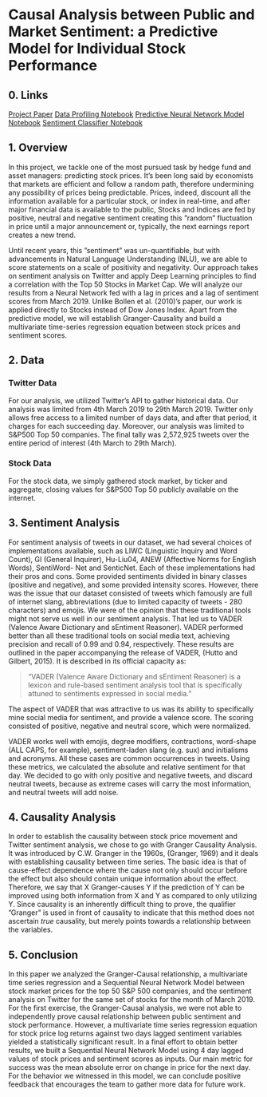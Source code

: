 # Causal Analysis between Public and Market Sentiment: a Predictive Model for Individual Stock Performance

## 0. Links

[Project Paper](https://github.com/shahbakhthamdani/Projects/blob/master/Data%20Science%20Projects/1.%20Sentiment%20Analysis%20for%20Stocks'%20Performance/Twitter%20Sentiment%20and%20Stock%20Market%20Behaviour.pdf)
[Data Profiling Notebook](https://github.com/shahbakhthamdani/Projects/blob/master/Data%20Science%20Projects/1.%20Sentiment%20Analysis%20for%20Stocks'%20Performance/Data_Profiling.ipynb)
[Predictive Neural Network Model Notebook](https://github.com/shahbakhthamdani/Projects/blob/master/Data%20Science%20Projects/1.%20Sentiment%20Analysis%20for%20Stocks'%20Performance/Neural_Network_Model.ipynb)
[Sentiment Classifier Notebook](https://github.com/shahbakhthamdani/Projects/blob/master/Data%20Science%20Projects/1.%20Sentiment%20Analysis%20for%20Stocks'%20Performance/Sentiment_Classifier_Model.ipynb)

## 1. Overview

In this project, we tackle one of the most pursued task by hedge fund and asset managers: predicting stock prices. It’s been long said by economists that markets are efficient and follow a random path, therefore undermining any possibility of prices being predictable. Prices, indeed, discount all the information available for a particular stock, or index in real-time, and after major financial data is available to the public, Stocks and Indices are fed by positive, neutral and negative sentiment creating this ”random” fluctuation in price until a major announcement or, typically, the next earnings report creates a new trend.

Until recent years, this ”sentiment” was un-quantifiable, but with advancements in Natural Language Understanding (NLU), we are able to score statements on a scale of positivity and negativity. Our approach takes on sentiment analysis on Twitter and apply Deep Learning principles to find a correlation with the Top 50 Stocks in Market Cap. We will analyze our results from a Neural Network fed with a lag in prices and a lag of sentiment scores from March 2019. Unlike Bollen et al. (2010)’s paper, our work is applied directly to Stocks instead of Dow Jones Index. Apart from the predictive model, we will establish Granger-Causality and build a multivariate time-series regression equation between stock prices and sentiment scores.

## 2. Data

### Twitter Data

For our analysis, we utilized Twitter’s API to gather historical data. Our analysis was limited from 4th March 2019 to 29th March 2019. Twitter only allows free access to a limited number of days data, and after that period, it charges for each succeeding day. Moreover, our analysis was limited to S&P500 Top 50 companies. The final tally was 2,572,925 tweets over the entire period of interest
(4th March to 29th March).

### Stock Data

For the stock data, we simply gathered stock market, by ticker and aggregate, closing values for S&P500 Top 50 publicly available on the internet.

## 3. Sentiment Analysis

For sentiment analysis of tweets in our dataset, we had several choices of implementations available, such as LIWC (Linguistic Inquiry and Word Count), GI (General Inquirer), Hu-Liu04, ANEW (Affective Norms for English Words), SentiWord- Net and SenticNet. Each of these implementations had their pros and cons. Some provided sentiments divided in binary classes (positive and negative), and some provided intensity scores. However, there was the issue that our dataset consisted of tweets which famously are full of internet slang, abbreviations (due to limited capacity of tweets - 280 characters) and emojis. We were of the opinion that these traditional tools might not serve us well in our sentiment analysis. That led us to VADER (Valence Aware Dictionary and sEntiment Reasoner). VADER performed better than all these traditional tools on social media text, achieving precision and recall of 0.99 and 0.94, respectively. These results are outlined in the paper accompanying the release of VADER, (Hutto and Gilbert, 2015). It is described in its official capacity as:

> “VADER (Valence Aware Dictionary and sEntiment Reasoner) is a lexicon and rule-based sentiment analysis tool that is specifically attuned to sentiments expressed in social media.”

The aspect of VADER that was attractive to us was its ability to specifically mine social media for sentiment, and provide a valence score. The scoring consisted of positive, negative and neutral score, which were normalized.

VADER works well with emojis, degree modifiers, contractions, word-shape (ALL CAPS, for example), sentiment-laden slang (e.g. sux) and initialisms and acronyms. All these cases are common occurrences in tweets. Using these metrics, we calculated the absolute and relative sentiment for that day. We decided to go with only positive and negative tweets, and discard neutral tweets, because as extreme cases will carry the most information, and neutral tweets will add noise.

## 4. Causality Analysis

In order to establish the causality between stock price movement and Twitter sentiment analysis, we chose to go with Granger Causality Analysis. It was introduced by C.W. Granger in the 1960s, (Granger, 1969) and it deals with establishing causality between time series. The basic idea is that of cause-effect dependence where the cause not only should occur before the effect but also should contain unique information about the effect. Therefore, we say that X Granger-causes Y if the prediction of Y can be improved using both
information from X and Y as compared to only utilizing Y. Since causality is an inherently difficult thing to prove, the qualifier ”Granger” is used in front of causality to indicate that this method does not ascertain *true* causality, but merely points towards a relationship between the variables.

## 5. Conclusion

In this paper we analyzed the Granger-Causal relationship, a multivariate time series regression and a Sequential Neural Network Model between stock market prices for the top 50 S&P 500 companies, and the sentiment analysis on Twitter for the same set of stocks for the month of March 2019. For the first exercise, the Granger-Causal analysis, we were not able to independently prove causal relationship between public sentiment and stock performance. However, a multivariate time series regression equation for stock price log returns against two days lagged sentiment variables yielded a statistically significant result. In a final effort to obtain better results, we built a Sequential Neural Network Model using 4 day lagged values of stock prices and sentiment scores as inputs. Our main metric for success was the mean absolute error on change in price for the next day. For the behavior we witnessed in this model, we can conclude positive feedback that encourages the team to gather more data for future work.
